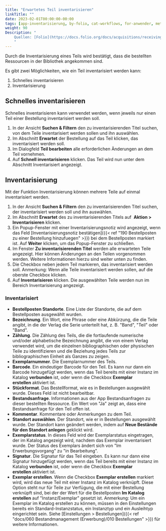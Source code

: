 ```yaml
---
title: "Erwartetes Teil inventarisieren"
linkTitle: ""
date: 2023-02-01T00:00:00-00:00
tags: [app-inventarisierung, by-folio, cat-workflows, for-anwender, meta-gemeldet_docsfolioorg]
weight: 90
Description: "
    Quellen: [Folio](https://docs.folio.org/docs/acquisitions/receiving/#receiving-a-piece ) <!-- & [GBV](https://info.gebev.de/display/FOLIOGBVEXTERN/Folio:+Erwartetes+Teil+inventarisieren) -->
    "
---
```


Durch die Inventarisierung eines Teils wird bestätigt, dass die bestellten Ressourcen in der Bibliothek angekommen sind.

Es gibt zwei Möglichkeiten, wie ein Teil inventarisiert werden kann:

1.  Schnelles inventarisieren
2.  Inventarisierung

## Schnelles inventarisieren

Schnelles inventarisieren kann verwendet werden, wenn jeweils nur einen Teil einer Bestellung inventarisiert werden soll.

1.  In der Ansicht **Suchen & Filtern** den zu inventarisierenden Titel suchen, von dem Teile inventarisiert werden sollen und ihn auswählen.
2.  Im Abschnitt **Erwartet** der Bestellung auf das Teil klicken, das inventarisiert werden soll.
3.  Im Dialogfeld **Teil bearbeiten** alle erforderlichen Änderungen an dem Teil vornehmen.
4.  Auf **Schnell inventarisieren** klicken. Das Teil wird nun unter dem Abschnitt Inventarisiert angezeigt.

## Inventarisierung

Mit der Funktion Inventarisierung können mehrere Teile auf einmal inventarisiert werden.

1.  In der Ansicht **Suchen & Filtern** den zu inventarisierenden Titel suchen, der inventarisiert werden soll und ihn auswählen.
2.  Im Abschnitt **Erwartet** des zu inventarisierenden Titels auf  **Aktion > Inventarisieren** klicken.
3.  Ein Popup-Fenster mit einer Inventarisierungsnotiz wird angezeigt, wenn das Feld [Inventarisierungsnotiz bestätigen]({{< ref "190 Bestellposten zu einer Bestellung hinzufuegen" >}}) bei dem Bestellposten markiert ist. Auf **Weiter** klicken, um das Popup-Fenster zu schließen.
4.  Im Fenster **Zu inventarisierenden Titel** werden alle erwarteten Teile angezeigt. Hier können Änderungen an den Teilen vorgenommen werden. Weitere Informationen hierzu sind weiter unten zu finden.
5.  Die Checkbox neben jedem Teil markieren, das inventarisiert werden soll. Anmerkung: Wenn alle Teile inventarisiert werden sollen, auf die oberste Checkbox klicken.
6.  Auf **Inventarisieren** klicken. Die ausgewählten Teile werden nun im Bereich Inventarisierung angezeigt.

### Inventarisiert

* **Bestellposten Standorte**. Eine Liste der Standorte, die auf dem Bestellposten ausgewählt wurden.
* **Bezeichnung**. Ein Wort, eine Phrase oder eine Abkürzung, die die Teile angibt, in die der Verlag die Serie unterteilt hat, z. B. "Band", "Teil" oder "Band".
* **Zählung**. Die Zählung des Teils, die die fortlaufende numerische und/oder alphabetische Bezeichnung angibt, die von einem Verlag verwendet wird, um die einzelnen bibliographischen oder physischen Teile zu identifizieren und die Beziehung jedes Teils zur bibliographischen Einheit als Ganzes zu zeigen.
* **Exemplarnummer**. Die Exemplarnummer des Teils.
* **Barcode**. Ein eindeutiger Barcode für den Teil. Es kann nur dann ein Barcode hinzugefügt werden, wenn das Teil bereits mit einer Instanz im Katalog **verbunden** ist, oder wenn die Checkbox **Exemplar erstellen** aktiviert ist.
* **Stückformat**. Das Bestellformat, wie es in Bestellungen ausgewählt wurde. Dieses Feld ist nicht bearbeitbar.
* **Bestandsanfrage**. Informationen aus der App Bestandsanfragen zu dieser bestellten Ressource. Ein Wert von "Ja" zeigt an, dass eine Bestandsanfrage für den Teil offen ist.
* **Kommentar**. Kommentare oder Anmerkungen zu dem Teil.
* **Standort auswählen**. Der Standort, wie er in Bestellungen ausgewählt wurde. Der Standort kann geändert werden, indem auf **Neue Bestände für den Standort anlegen** geklickt wird.
* **Exemplarstatus**. In dieses Feld wird der Exemplarstatus eingetragen, der im Katalog angezeigt wird, nachdem das Exemplar inventarisiert wurde. Der Status des Exemplars ändert sich von "Im Erwerbungsvorgang" zu "in Bearbeitung".
* **Signatur**. Die Signatur für das Teil eingeben. Es kann nur dann eine Signatur hinzugefügt werden, wenn das Teil bereits mit einer Instanz im Katalog **verbunden** ist, oder wenn die Checkbox **Exemplar erstellen** aktiviert ist.
* **Exemplar erstellen**. Wenn die Checkbox **Exemplar erstellen** markiert wird, wird das neue Teil mit einer Instanz im Katalog verknüpft. Diese Option steht nur für Teile zur Verfügung, die mit einer Bestellung verknüpft sind, bei der der Wert für die Bestellposten **Im Katalog erstellen** auf "Instanz/Exemplar" gesetzt ist. Anmerkung: Um ein Exemplar im Katalog erstellen zu können, müssen in den Einstellungen bereits ein Standard-Instanzstatus, ein Instanztyp und ein Ausleihtyp eingerichtet sein. Siehe [Einstellungen > Bestellungen]({{< ref "docs/060 Bestandmanagement (Erwerbung)/010 Bestellungen" >}}) für weitere Informationen.
